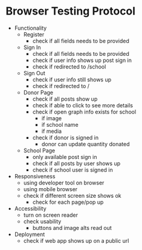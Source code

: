 # Browser Testing Protocol

- Functionality
    - Register
        - check if all fields needs to be provided
    - Sign In
        - check if all fields needs to be provided
        - check if user info shows up post sign in
        - check if redirected to /school
    - Sign Out
        - check if user info still shows up
        - check if redirected to /
    - Donor Page
        - check if all posts show up
        - check if able to click to see more details
        - check if open graph info exists for school
            - if image
            - if school name
            - if media
        - check if donor is signed in 
            - donor can update quantity donated
    - School Page
        - only available post sign in 
        - check if all posts by user shows up
        - check if school user is signed in
- Responsiveness
    - using developer tool on browser
    - using mobile browser
    - check if different screen size shows ok
        - check for each page/pop up
- Accessibility
    - turn on screen reader
    - check usability
        - buttons and image alts read out
- Deployment
    - check if web app shows up on a public url
